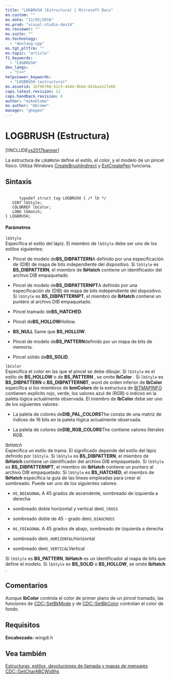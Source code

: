 ```yaml
---
title: "LOGBRUSH (Estructura) | Microsoft Docs"
ms.custom: ""
ms.date: "12/05/2016"
ms.prod: "visual-studio-dev14"
ms.reviewer: ""
ms.suite: ""
ms.technology: 
  - "devlang-cpp"
ms.tgt_pltfrm: ""
ms.topic: "article"
f1_keywords: 
  - "LOGBRUSH"
dev_langs: 
  - "C++"
helpviewer_keywords: 
  - "LOGBRUSH (estructura)"
ms.assetid: 1bf96768-52c5-4444-9bb8-d41ba2e27e68
caps.latest.revision: 11
caps.handback.revision: 6
author: "mikeblome"
ms.author: "mblome"
manager: "ghogen"
---
```

# LOGBRUSH (Estructura)
[!INCLUDE[vs2017banner](../../assembler/inline/includes/vs2017banner.md)]

La estructura de `LOGBRUSH` define el estilo, el color, y el modelo de un pincel físico.  Utiliza Windows [CreateBrushIndirect](http://msdn.microsoft.com/library/windows/desktop/dd183487) y [ExtCreatePen](http://msdn.microsoft.com/library/windows/desktop/dd162705) funciona.  
  
## Sintaxis  
  
```  
  
      typedef struct tag LOGBRUSH { /* lb */  
   UINT lbStyle;  
   COLORREF lbColor;  
   LONG lbHatch;  
} LOGBRUSH;  
```  
  
#### Parámetros  
 `lbStyle`  
 Especifica el estilo del lápiz.  El miembro de `lbStyle` debe ser uno de los estilos siguientes:  
  
-   Pincel de modelo de**BS\_DIBPATTERN**A definido por una especificación de \(DIB\) de mapa de bits independiente del dispositivo.  Si `lbStyle` es **BS\_DIBPATTERN**, el miembro de **lbHatch** contiene un identificador del archivo DIB empaquetado.  
  
-   Pincel de modelo de**BS\_DIBPATTERNPT**A definido por una especificación de \(DIB\) de mapa de bits independiente del dispositivo.  Si `lbStyle` es **BS\_DIBPATTERNPT**, el miembro de **lbHatch** contiene un puntero al archivo DIB empaquetado.  
  
-   Pincel tramado de**BS\_HATCHED**.  
  
-   Pincel de**BS\_HOLLOW**Hollow.  
  
-   **BS\_NULL** Same que **BS\_HOLLOW**.  
  
-   Pincel de modelo de**BS\_PATTERN**definido por un mapa de bits de memoria.  
  
-   Pincel sólido de**BS\_SOLID**.  
  
 `lbColor`  
 Especifica el color en las que el pincel se debe dibujar.  Si `lbStyle` es el estilo de **BS\_HOLLOW** o de **BS\_PATTERN** , se omite **lbColor** .  Si `lbStyle` es **BS\_DIBPATTERN** o **BS\_DIBPATTERNBT**, word de orden inferior de **lbColor** especifica si los miembros de **bmiColors** de la estructura de [BITMAPINFO](../../mfc/reference/bitmapinfo-structure.md) contienen explícito rojo, verde, los valores azul de \(RGB\) o índices en la paleta lógica actualmente observada.  El miembro de **lbColor** debe ser uno de los siguientes valores:  
  
-   La paleta de colores de**DIB\_PAL\_COLORS**The consta de una matriz de índices de 16 bits en la paleta lógica actualmente observada.  
  
-   La paleta de colores de**DIB\_RGB\_COLORS**The contiene valores literales RGB.  
  
 *lbHatch*  
 Especifica un estilo de trama.  El significado depende del estilo del lápiz definido por `lbStyle`.  Si `lbStyle` es **BS\_DIBPATTERN**, el miembro de **lbHatch** contiene un identificador del archivo DIB empaquetado.  Si `lbStyle` es **BS\_DIBPATTERNPT**, el miembro de **lbHatch** contiene un puntero al archivo DIB empaquetado.  Si `lbStyle` es **BS\_HATCHED**, el miembro de **lbHatch** especifica la guía de las líneas empleadas para crear el sombreado.  Puede ser uno de los siguientes valores:  
  
-   `HS_BDIAGONAL` A 45 grados de ascendente, sombreado de izquierda a derecha  
  
-   sombreado doble horizontal y vertical de`HS_CROSS`  
  
-   sombreado doble de 45 \- grado de`HS_DIAGCROSS`  
  
-   `HS_FDIAGONAL` A 45 grados de abajo, sombreado de izquierda a derecha  
  
-   sombreado de`HS_HORIZONTAL`Horizontal  
  
-   sombreado de`HS_VERTICAL`Vertical  
  
 Si `lbStyle` es **BS\_PATTERN**, **lbHatch** es un identificador al mapa de bits que define el modelo.  Si `lbStyle` es **BS\_SOLID** o **BS\_HOLLOW**, se omite **lbHatch** .  
  
## Comentarios  
 Aunque **lbColor** controla el color de primer plano de un pincel tramado, las funciones de [CDC::SetBkMode](../Topic/CDC::SetBkMode.md) y de [CDC::SetBkColor](../Topic/CDC::SetBkColor.md) controlan el color de fondo.  
  
## Requisitos  
 **Encabezado:** wingdi.h  
  
## Vea también  
 [Estructuras, estilos, devoluciones de llamada y mapas de mensajes](../../mfc/reference/structures-styles-callbacks-and-message-maps.md)   
 [CDC::GetCharABCWidths](../Topic/CDC::GetCharABCWidths.md)